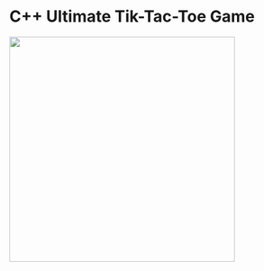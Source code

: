 # C++ Ultimate Tik-Tac-Toe Game

<img src="https://user-images.githubusercontent.com/84426799/146494104-3fe4e1b8-1d9e-4a38-abaf-277ada2656e6.png" width="400" height="400" />
